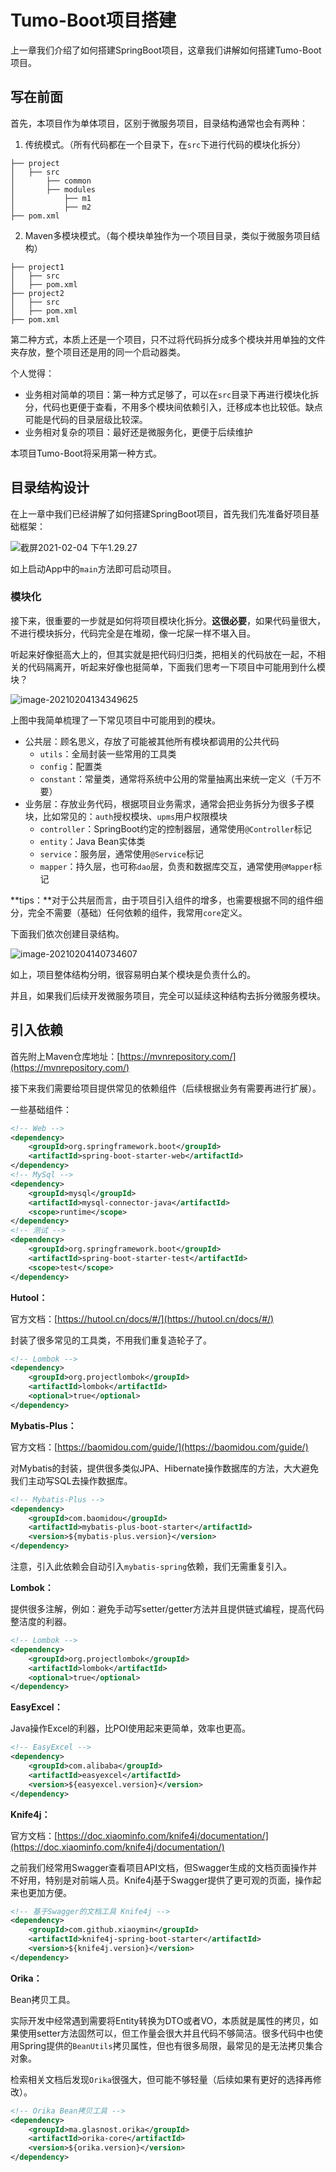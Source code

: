 # Tumo-Boot项目搭建

上一章我们介绍了如何搭建SpringBoot项目，这章我们讲解如何搭建Tumo-Boot项目。

## 写在前面

首先，本项目作为单体项目，区别于微服务项目，目录结构通常也会有两种：

1. 传统模式。（所有代码都在一个目录下，在`src`下进行代码的模块化拆分）

```
├── project
│   ├── src
│   	├──	common
│   	├──	modules
│   		├──	m1
│   		├──	m2
├── pom.xml
```

2. Maven多模块模式。（每个模块单独作为一个项目目录，类似于微服务项目结构）

```
├── project1
│   ├── src
│   ├── pom.xml
├── project2
│   ├── src
│   ├── pom.xml
├── pom.xml
```

第二种方式，本质上还是一个项目，只不过将代码拆分成多个模块并用单独的文件夹存放，整个项目还是用的同一个启动器类。

个人觉得：

- 业务相对简单的项目：第一种方式足够了，可以在`src`目录下再进行模块化拆分，代码也更便于查看，不用多个模块间依赖引入，迁移成本也比较低。缺点可能是代码的目录层级比较深。
- 业务相对复杂的项目：最好还是微服务化，更便于后续维护

本项目Tumo-Boot将采用第一种方式。

## 目录结构设计

在上一章中我们已经讲解了如何搭建SpringBoot项目，首先我们先准备好项目基础框架：

![截屏2021-02-04 下午1.29.27](http://tycoding.cn/imgs/20210204132938.png)

如上启动App中的`main`方法即可启动项目。

### 模块化

接下来，很重要的一步就是如何将项目模块化拆分。**这很必要**，如果代码量很大，不进行模块拆分，代码完全是在堆砌，像一坨屎一样不堪入目。

听起来好像挺高大上的，但其实就是把代码归归类，把相关的代码放在一起，不相关的代码隔离开，听起来好像也挺简单，下面我们思考一下项目中可能用到什么模块？

![image-20210204134349625](http://tycoding.cn/imgs/20210204134349.png)

上图中我简单梳理了一下常见项目中可能用到的模块。

- 公共层：顾名思义，存放了可能被其他所有模块都调用的公共代码
  - `utils`：全局封装一些常用的工具类
  - `config`：配置类
  - `constant`：常量类，通常将系统中公用的常量抽离出来统一定义（千万不要）
- 业务层：存放业务代码，根据项目业务需求，通常会把业务拆分为很多子模块，比如常见的：`auth`授权模块、`upms`用户权限模块
  - `controller`：SpringBoot约定的控制器层，通常使用`@Controller`标记
  - `entity`：Java Bean实体类
  - `service`：服务层，通常使用`@Service`标记
  - `mapper`：持久层，也可称`dao`层，负责和数据库交互，通常使用`@Mapper`标记

**tips：**对于公共层而言，由于项目引入组件的增多，也需要根据不同的组件细分，完全不需要（基础）任何依赖的组件，我常用`core`定义。

下面我们依次创建目录结构。

![image-20210204140734607](http://tycoding.cn/imgs/20210204140734.png)

如上，项目整体结构分明，很容易明白某个模块是负责什么的。

并且，如果我们后续开发微服务项目，完全可以延续这种结构去拆分微服务模块。

## 引入依赖

首先附上Maven仓库地址：[https://mvnrepository.com/](https://mvnrepository.com/)

接下来我们需要给项目提供常见的依赖组件（后续根据业务有需要再进行扩展）。

一些基础组件：

```xml
<!-- Web -->
<dependency>
    <groupId>org.springframework.boot</groupId>
    <artifactId>spring-boot-starter-web</artifactId>
</dependency>
<!-- MySql -->
<dependency>
    <groupId>mysql</groupId>
    <artifactId>mysql-connector-java</artifactId>
    <scope>runtime</scope>
</dependency>
<!-- 测试 -->
<dependency>
    <groupId>org.springframework.boot</groupId>
    <artifactId>spring-boot-starter-test</artifactId>
    <scope>test</scope>
</dependency>
```

**Hutool：**

官方文档：[https://hutool.cn/docs/#/](https://hutool.cn/docs/#/)

封装了很多常见的工具类，不用我们重复造轮子了。

```xml
<!-- Lombok -->
<dependency>
    <groupId>org.projectlombok</groupId>
    <artifactId>lombok</artifactId>
    <optional>true</optional>
</dependency>
```

**Mybatis-Plus：**

官方文档：[https://baomidou.com/guide/](https://baomidou.com/guide/)

对Mybatis的封装，提供很多类似JPA、Hibernate操作数据库的方法，大大避免我们主动写SQL去操作数据库。

```xml
<!-- Mybatis-Plus -->
<dependency>
    <groupId>com.baomidou</groupId>
    <artifactId>mybatis-plus-boot-starter</artifactId>
    <version>${mybatis-plus.version}</version>
</dependency>
```

注意，引入此依赖会自动引入`mybatis-spring`依赖，我们无需重复引入。

**Lombok：**

提供很多注解，例如：避免手动写setter/getter方法并且提供链式编程，提高代码整洁度的利器。

```xml
<!-- Lombok -->
<dependency>
    <groupId>org.projectlombok</groupId>
    <artifactId>lombok</artifactId>
    <optional>true</optional>
</dependency>
```

**EasyExcel：**

Java操作Excel的利器，比POI使用起来更简单，效率也更高。

```xml
<!-- EasyExcel -->
<dependency>
    <groupId>com.alibaba</groupId>
    <artifactId>easyexcel</artifactId>
    <version>${easyexcel.version}</version>
</dependency>
```

**Knife4j：**

官方文档：[https://doc.xiaominfo.com/knife4j/documentation/](https://doc.xiaominfo.com/knife4j/documentation/)

之前我们经常用Swagger查看项目API文档，但Swagger生成的文档页面操作并不好用，特别是对前端人员。Knife4j基于Swagger提供了更可观的页面，操作起来也更加方便。

```xml
<!-- 基于Swagger的文档工具 Knife4j -->
<dependency>
    <groupId>com.github.xiaoymin</groupId>
    <artifactId>knife4j-spring-boot-starter</artifactId>
    <version>${knife4j.version}</version>
</dependency>
```

**Orika：**

Bean拷贝工具。

实际开发中经常遇到需要将Entity转换为DTO或者VO，本质就是属性的拷贝，如果使用setter方法固然可以，但工作量会很大并且代码不够简洁。很多代码中也使用Spring提供的`BeanUtils`拷贝属性，但也有很多局限，最常见的是无法拷贝集合对象。

检索相关文档后发现`Orika`很强大，但可能不够轻量（后续如果有更好的选择再修改）。

```xml
<!-- Orika Bean拷贝工具 -->
<dependency>
    <groupId>ma.glasnost.orika</groupId>
    <artifactId>orika-core</artifactId>
    <version>${orika.version}</version>
</dependency>
```
